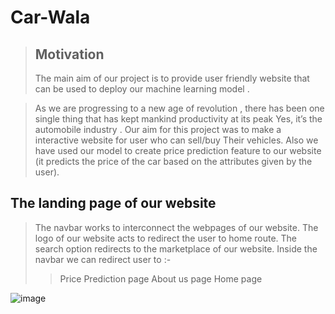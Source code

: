# Car-Wala
>## Motivation
>The main aim of our project is to provide user friendly website that can be used to deploy our machine learning model .

>As we are progressing to a new age of revolution , there has been one single thing that has kept mankind productivity at its peak    Yes, it’s the automobile industry . Our aim for this project was to make a interactive website for user who can sell/buy Their vehicles. Also we have used our model to create  price prediction feature to our website (it predicts the price of the car based on the attributes given by the user).

## The landing page of our website
>The navbar works to interconnect the webpages of our website.
>The logo of our website acts to  redirect the user to home route.
>The search option redirects to the marketplace of our website.
>Inside the navbar we can redirect user to :- 
>>Price Prediction page
>>About us page
>>Home page

![image](https://user-images.githubusercontent.com/68653820/162595866-03310e82-c7cf-4898-98ce-d4138a3c6272.png)


